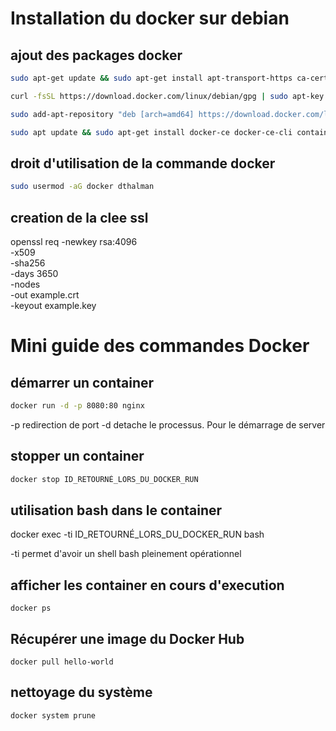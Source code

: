 
# Installation du docker sur debian

## ajout des packages docker

```bash
sudo apt-get update && sudo apt-get install apt-transport-https ca-certificates curl gnupg2 software-properties-common

curl -fsSL https://download.docker.com/linux/debian/gpg | sudo apt-key add -

sudo add-apt-repository "deb [arch=amd64] https://download.docker.com/linux/debian $(lsb_release -cs) stable"

sudo apt update && sudo apt-get install docker-ce docker-ce-cli containerd.io
```

## droit d'utilisation de la commande docker

```bash
sudo usermod -aG docker dthalman
```

## creation de la clee ssl

openssl req -newkey rsa:4096 \
            -x509 \
            -sha256 \
            -days 3650 \
            -nodes \
            -out example.crt \
            -keyout example.key


# Mini guide des commandes Docker


## démarrer un container

```bash
docker run -d -p 8080:80 nginx
```

-p redirection de port
-d detache le processus. Pour le démarrage de server

## stopper un container

```bash
docker stop ID_RETOURNÉ_LORS_DU_DOCKER_RUN
```

## utilisation bash dans le container

docker exec -ti ID_RETOURNÉ_LORS_DU_DOCKER_RUN bash

-ti permet d'avoir un shell bash pleinement opérationnel

## afficher les container en cours d'execution

```
docker ps
```
## Récupérer une image du Docker Hub

```
docker pull hello-world
```

## nettoyage du système

```
docker system prune
```
